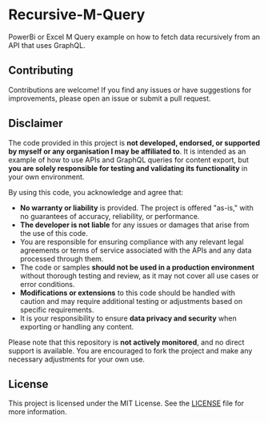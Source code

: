 # Recursive-M-Query
PowerBi or Excel M Query example on how to fetch data recursively from an API that uses GraphQL.


## Contributing

Contributions are welcome! If you find any issues or have suggestions for improvements, please open an issue or submit a pull request.

## Disclaimer
The code provided in this project is **not developed, endorsed, or supported by myself or any organisation I may be affiliated to**. It is intended as an example of how to use APIs and GraphQL queries for content export, but **you are solely responsible for testing and validating its functionality** in your own environment.

By using this code, you acknowledge and agree that:

- **No warranty or liability** is provided. The project is offered "as-is," with no guarantees of accuracy, reliability, or performance.
- **The developer is not liable** for any issues or damages that arise from the use of this code.
- You are responsible for ensuring compliance with any relevant legal agreements or terms of service associated with the APIs and any data processed through them.
- The code or samples **should not be used in a production environment** without thorough testing and review, as it may not cover all use cases or error conditions.
- **Modifications or extensions** to this code should be handled with caution and may require additional testing or adjustments based on specific requirements.
- It is your responsibility to ensure **data privacy and security** when exporting or handling any content.

Please note that this repository is **not actively monitored**, and no direct support is available. You are encouraged to fork the project and make any necessary adjustments for your own use.

## License

This project is licensed under the MIT License. See the [LICENSE](LICENSE) file for more information.
